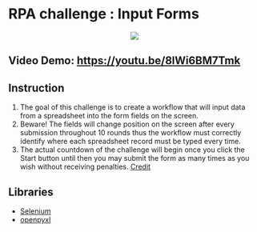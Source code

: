 # RPA challenge : Input Forms

<p align="center">
  <img src="https://www.wattmann.co.jp/business/images/logo_hobbysearch.png" />
</p>

## Video Demo: https://youtu.be/8lWi6BM7Tmk

## Instruction
1. The goal of this challenge is to create a workflow that will input data from a spreadsheet into the form fields on the screen.
2. Beware! The fields will change position on the screen after every submission throughout 10 rounds thus the workflow must correctly identify where each spreadsheet record must be typed every time.
3. The actual countdown of the challenge will begin once you click the Start button until then you may submit the form as many times as you wish without receiving penalties.
[Credit](https://rpachallenge.com)

## Libraries
 - [Selenium](https://selenium-python.readthedocs.io)
 - [openpyxl](https://openpyxl.readthedocs.io)
